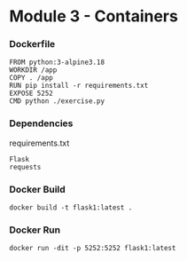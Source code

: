 # Module 3 - Containers

### Dockerfile
```
FROM python:3-alpine3.18
WORKDIR /app
COPY . /app
RUN pip install -r requirements.txt
EXPOSE 5252
CMD python ./exercise.py
```

### Dependencies
requirements.txt
```
Flask
requests
```

### Docker Build
```
docker build -t flask1:latest .
```

### Docker Run
```
docker run -dit -p 5252:5252 flask1:latest
```
